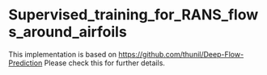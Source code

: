 # Supervised_training_for_RANS_flows_around_airfoils

This implementation is based on https://github.com/thunil/Deep-Flow-Prediction
Please check this for further details. 
